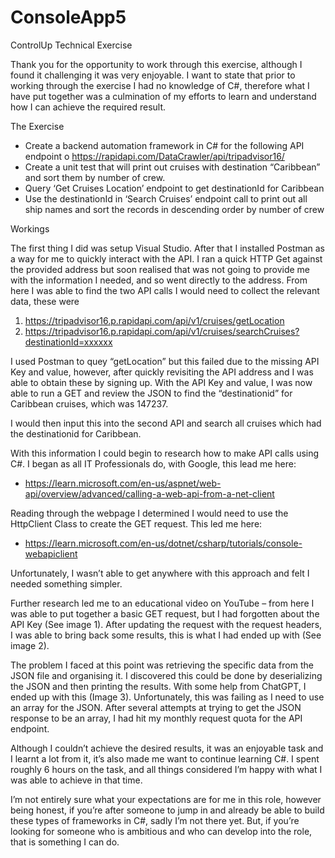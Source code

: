 # ConsoleApp5

ControlUp Technical Exercise

Thank you for the opportunity to work through this exercise, although I found it challenging it was very enjoyable. 
I want to state that prior to working through the exercise I had no knowledge of C#, therefore what I have put together was a culmination of my efforts to learn and understand how I can achieve the required result.

The Exercise

-	Create a backend automation framework in C# for the following API endpoint
   o	https://rapidapi.com/DataCrawler/api/tripadvisor16/
-	Create a unit test that will print out cruises with destination “Caribbean” and sort them by number of crew.
-	Query ‘Get Cruises Location’ endpoint to get destinationId for Caribbean
-	Use the destinationId in ‘Search Cruises’ endpoint call to print out all ship names and sort the records in descending order by number of crew

Workings

The first thing I did was setup Visual Studio. After that I installed Postman as a way for me to quickly interact with the API.
I ran a quick HTTP Get against the provided address but soon realised that was not going to provide me with the information I needed, and so went directly to the address. From here I was able to find the two API calls I would need to collect the relevant data, these were
1.	https://tripadvisor16.p.rapidapi.com/api/v1/cruises/getLocation
2.	https://tripadvisor16.p.rapidapi.com/api/v1/cruises/searchCruises?destinationId=xxxxxx

   
I used Postman to quey “getLocation” but this failed due to the missing API Key and value, however, after quickly revisiting the API address and I was able to obtain these by signing up.
With the API Key and value, I was now able to run a GET and review the JSON to find the “destinationid” for Caribbean cruises, which was 147237.

I would then input this into the second API and search all cruises which had the destinationid for Caribbean.

With this information I could begin to research how to make API calls using C#. I began as all IT Professionals do, with Google, this lead me here:
- https://learn.microsoft.com/en-us/aspnet/web-api/overview/advanced/calling-a-web-api-from-a-net-client

Reading through the webpage I determined I would need to use the HttpClient Class to create the GET request. This led me here:
- https://learn.microsoft.com/en-us/dotnet/csharp/tutorials/console-webapiclient

Unfortunately, I wasn’t able to get anywhere with this approach and felt I needed something simpler. 

Further research led me to an educational video on YouTube – from here I was able to put together a basic GET request, but I had forgotten about the API Key (See image 1).
After updating the request with the request headers, I was able to bring back some results, this is what I had ended up with (See image 2).

The problem I faced at this point was retrieving the specific data from the JSON file and organising it. I discovered this could be done by deserializing the JSON and then printing the results.
With some help from ChatGPT, I ended up with this (Image 3). Unfortunately, this was failing as I need to use an array for the JSON. After several attempts at trying to get the JSON response to be an array, I had hit my monthly request quota for the API endpoint.

Although I couldn’t achieve the desired results, it was an enjoyable task and I learnt a lot from it, it’s also made me want to continue learning C#. I spent roughly 6 hours on the task, and all things considered I’m happy with what I was able to achieve in that time.

I’m not entirely sure what your expectations are for me in this role, however being honest, if you’re after someone to jump in and already be able to build these types of frameworks in C#, sadly I’m not there yet. But, if you’re looking for someone who is ambitious and who can develop into the role, that is something I can do.
